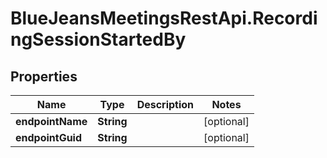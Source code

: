 # BlueJeansMeetingsRestApi.RecordingSessionStartedBy

## Properties
Name | Type | Description | Notes
------------ | ------------- | ------------- | -------------
**endpointName** | **String** |  | [optional] 
**endpointGuid** | **String** |  | [optional] 


